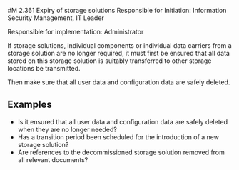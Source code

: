 #M 2.361 Expiry of storage solutions
Responsible for Initiation: Information Security Management, IT Leader

Responsible for implementation: Administrator

If storage solutions, individual components or individual data carriers from a storage solution are no longer required, it must first be ensured that all data stored on this storage solution is suitably transferred to other storage locations be transmitted.

Then make sure that all user data and configuration data are safely deleted.



## Examples 
* Is it ensured that all user data and configuration data are safely deleted when they are no longer needed?
* Has a transition period been scheduled for the introduction of a new storage solution?
* Are references to the decommissioned storage solution removed from all relevant documents?




